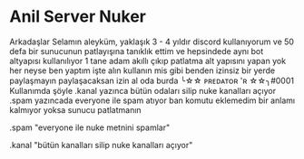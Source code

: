 # Anil Server Nuker
 Arkadaşlar Selamın aleyküm, yaklaşık 3 - 4 yıldır discord kullanıyorum ve 50 defa bir sunucunun patlayışına tanıklık ettim ve hepsindede aynı bot altyapısı kullanılıyor 1 tane adam akıllı çıkıp patlatma alt yapısını yapan yok her neyse ben yaptım işte alın kullanın mis gibi benden izinsiz bir yerde paylaşmayın paylaşacaksan izin al oda burda ╰☆☆ ᴘʀᴇᴅᴀᴛᴏʀ 'ʀ ☆☆╮#0001 Kullanımda şöyle .kanal yazınca bütün odaları silip nuke kanalları açıyor .spam yazıncada everyone ile spam atıyor ban komutu eklemedim bir anlamı kalmıyor yoksa sunucu patlatmanın
 
 .spam "everyone ile nuke metnini spamlar"
 
 .kanal "bütün kanalları silip nuke kanalları açıyor"
